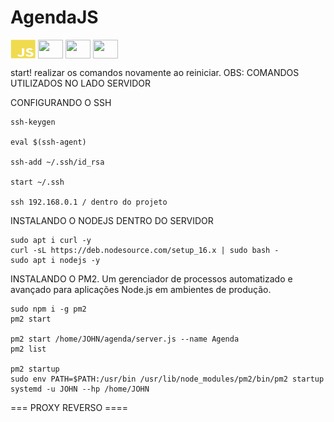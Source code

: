 # AgendaJS

<img align="center" height="30" width="40" src="https://raw.githubusercontent.com/devicons/devicon/master/icons/javascript/javascript-plain.svg">
<img align="center" height="30" width="40" src="https://cdn.jsdelivr.net/gh/devicons/devicon/icons/nodejs/nodejs-original.svg" />
<img align="center" height="30" width="40" src="https://cdn.jsdelivr.net/gh/devicons/devicon/icons/babel/babel-original.svg" />
<img align="center" height="30" width="40" src="https://cdn.jsdelivr.net/gh/devicons/devicon/icons/webpack/webpack-original.svg" />

start! realizar os comandos novamente ao reiniciar. 
OBS: COMANDOS UTILIZADOS NO LADO SERVIDOR

CONFIGURANDO O SSH
 ```
ssh-keygen
 
eval $(ssh-agent) 

ssh-add ~/.ssh/id_rsa 

start ~/.ssh 
 
ssh 192.168.0.1 / dentro do projeto 
 ```

 INSTALANDO O NODEJS DENTRO DO SERVIDOR
 ```
sudo apt i curl -y
curl -sL https://deb.nodesource.com/setup_16.x | sudo bash -
sudo apt i nodejs -y
 ```

 INSTALANDO O PM2. Um gerenciador de processos automatizado e avançado para aplicações Node.js em ambientes de produção. 
 ```
sudo npm i -g pm2
pm2 start

pm2 start /home/JOHN/agenda/server.js --name Agenda
pm2 list

pm2 startup
sudo env PATH=$PATH:/usr/bin /usr/lib/node_modules/pm2/bin/pm2 startup systemd -u JOHN --hp /home/JOHN
 ```

 === PROXY REVERSO ====
